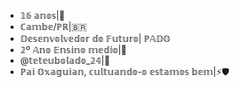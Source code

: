 - 𝟙𝟞 𝕒𝕟𝕠𝕤|🍋
- ℂ𝕒𝕞𝕓𝕖/ℙℝ|🇧🇷
- 𝔻𝕖𝕤𝕖𝕟𝕧𝕠𝕝𝕧𝕖𝕕𝕠𝕣 𝕕𝕠 𝔽𝕦𝕥𝕦𝕣𝕠| ℙ𝔸𝔻𝕆
- 𝟚º 𝔸𝕟𝕠 𝔼𝕟𝕤𝕚𝕟𝕠 𝕞𝕖𝕕𝕚𝕠|🥲
- @𝕥𝕖𝕥𝕖𝕦𝕓𝕠𝕝𝕒𝕕𝕠_𝟚𝟜|📸
- ℙ𝕒𝕚 𝕆𝕩𝕒𝕘𝕦𝕚𝕒𝕟, 𝕔𝕦𝕝𝕥𝕦𝕒𝕟𝕕𝕠-𝕠 𝕖𝕤𝕥𝕒𝕞𝕠𝕤 𝕓𝕖𝕞|⚡🛡️
